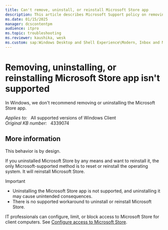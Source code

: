 ```yaml
---
title: Can't remove, uninstall, or reinstall Microsoft Store app
description: This article describes Microsoft Support policy on removing or uninstalling Microsoft Store App from Windows 10 devices.
ms.date: 01/15/2025
manager: dcscontentpm
audience: itpro
ms.topic: troubleshooting
ms.reviewer: kaushika, wesk
ms.custom: sap:Windows Desktop and Shell Experience\Modern, Inbox and Microsoft Store Apps, csstroubleshoot
---
```

# Removing, uninstalling, or reinstalling Microsoft Store app isn't supported

In Windows, we don't recommend removing or uninstalling the Microsoft Store app.

_Applies to:_ &nbsp; All supported versions of Windows Client  
_Original KB number:_ &nbsp; 4339074

## More information

This behavior is by design.

If you uninstalled Microsoft Store by any means and want to reinstall it, the only Microsoft-supported method is to reset or reinstall the operating system. It will reinstall Microsoft Store.

> [!IMPORTANT]
>
> - Uninstalling the Microsoft Store app is not supported, and uninstalling it may cause unintended consequences.
> - There is no supported workaround to uninstall or reinstall Microsoft Store.

 IT professionals can configure, limit, or block access to Microsoft Store for client computers. See [Configure access to Microsoft Store](/windows/configuration/stop-employees-from-using-microsoft-store).
